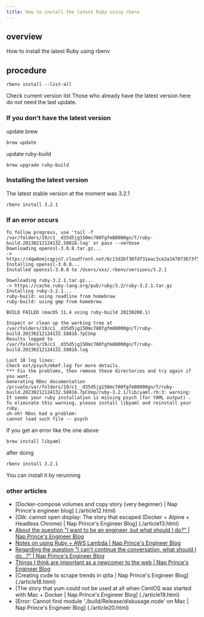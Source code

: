 ```yaml
---
title: How to install the latest Ruby using rbenv
---
```


## overview
How to install the latest Ruby using rbenv

## procedure

```
rbenv install --list-all
```
Check current version list
Those who already have the latest version here do not need the last update.

### If you don't have the latest version
update brew
```
brew update
```

update ruby-build
```
brew upgrade ruby-build
```

### Installing the latest version
The latest stable version at the moment was 3.2.1
```
rbenv install 3.2.1
```

### If an error occurs
```
To follow progress, use 'tail -f /var/folders/19/c1__d35d5jg150mc700fgfm80000gn/T/ruby-build.20230212124132.58816.log' or pass --verbose
Downloading openssl-3.0.8.tar.gz...
-> https://dqw8nmjcqpjn7.cloudfront.net/6c13d2bf38fdf31eac3ce2a347073673f5d63263398f1f69d0df4a41253e4b3e
Installing openssl-3.0.8...
Installed openssl-3.0.8 to /Users/xxx/.rbenv/versions/3.2.1

Downloading ruby-3.2.1.tar.gz...
-> https://cache.ruby-lang.org/pub/ruby/3.2/ruby-3.2.1.tar.gz
Installing ruby-3.2.1...
ruby-build: using readline from homebrew
ruby-build: using gmp from homebrew

BUILD FAILED (macOS 11.4 using ruby-build 20230208.1)

Inspect or clean up the working tree at /var/folders/19/c1__d35d5jg150mc700fgfm80000gn/T/ruby-build.20230212124132.58816.7pCUnp
Results logged to /var/folders/19/c1__d35d5jg150mc700fgfm80000gn/T/ruby-build.20230212124132.58816.log

Last 10 log lines:
Check ext/psych/mkmf.log for more details.
*** Fix the problems, then remove these directories and try again if you want.
Generating RDoc documentation
/private/var/folders/19/c1__d35d5jg150mc700fgfm80000gn/T/ruby-build.20230212124132.58816.7pCUnp/ruby-3.2.1/lib/yaml.rb:3: warning: It seems your ruby installation is missing psych (for YAML output) .
To eliminate this warning, please install libyaml and reinstall your ruby.
uh-oh! RDoc had a problem:
cannot load such file -- psych
```
If you get an error like the one above

```
brew install libyaml
```

after doing

```
rbenv install 3.2.1
```

You can install it by rerunning




### other articles
- [Docker-compose volumes and copy story (very beginner) | Nap Prince's engineer blog] (./article12.html)
- [Gtk: cannot open display: The story that escaped (Docker + Alpine + Headless Chrome) | Nap Prince's Engineer Blog] (./article13.html)
- [About the question "I want to be an engineer, but what should I do?" | Nap Prince's Engineer Blog](./article14.html)
- [Notes on using Ruby + AWS Lambda | Nap Prince's Engineer Blog](./article15.html)
- [Regarding the question "I can't continue the conversation, what should I do...?" | Nap Prince's Engineer Blog](./article16.html)
- [Things I think are important as a newcomer to the web | Nap Prince's Engineer Blog](./article17.html)
- [Creating code to scrape trends in qiita | Nap Prince's Engineer Blog] (./article18.html)
- [The story that yum could not be used at all when CentOS was started with Mac + Docker | Nap Prince's Engineer Blog] (./article19.html)
- [Error: Cannot find module './build/Release/diskusage.node' on Mac | Nap Prince's Engineer Blog] (./article20.html)